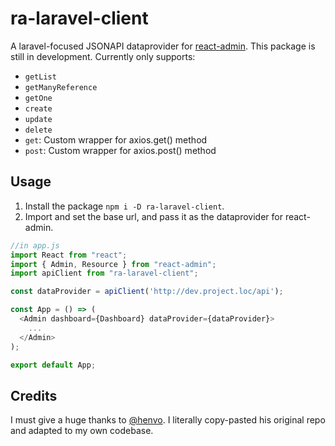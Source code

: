 # ra-laravel-client

A laravel-focused JSONAPI dataprovider for [react-admin](https://github.com/marmelab/react-admin). This package is still in development. Currently only supports:

- `getList`
- `getManyReference`
- `getOne`
- `create`
- `update`
- `delete`
- `get`: Custom wrapper for axios.get() method
- `post`: Custom wrapper for axios.post() method

## Usage

1. Install the package `npm i -D ra-laravel-client`.
2. Import and set the base url, and pass it as the dataprovider for react-admin.

``` javascript
//in app.js
import React from "react";
import { Admin, Resource } from "react-admin";
import apiClient from "ra-laravel-client";

const dataProvider = apiClient('http://dev.project.loc/api');

const App = () => (
  <Admin dashboard={Dashboard} dataProvider={dataProvider}>
    ...
  </Admin>
);

export default App;
```

## Credits

I must give a huge thanks to [@henvo](https://github.com/henvo/ra-jsonapi-client). I literally copy-pasted his original repo and adapted to my own codebase.
